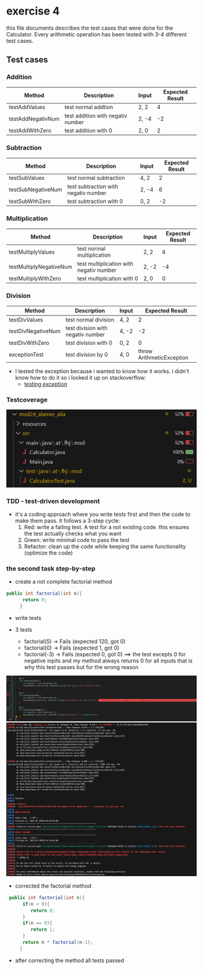 # exercise 4

this file documents describes the test cases that were done for the Calculator. Every arithmetic operation has been tested with 3-4 different test cases.

## Test cases

### Addition

| Method | Description | Input | Expected Result |
|--------|-------------|-------|-----------------|
| testAddValues | test normal addtion | 2, 2 | 4 |
| testAddNegativNum | test addition with negativ number | 2, -4 | -2 |
| testAddWithZero | test addition with 0 | 2, 0 | 2 |

### Subtraction

| Method | Description | Input | Expected Result |
|--------|-------------|-------|-----------------|
| testSubValues | test normal subtraction | 4, 2 | 2 |
| testSubNegativeNum | test subtraction with negativ number | 2, -4 | 6 |
| testSubWithZero | test subtraction with 0 | 0, 2 | -2 |

### Multiplication

| Method | Description | Input | Expected Result |
|--------|-------------|-------|-----------------|
| testMultiplyValues | test normal multiplication | 2, 2 | 4 |
| testMultiplyNegativeNum | test multiplication with negativ number | 2, -2 | -4 |
| testMultiplyWithZero | test multiplication with 0 | 2, 0 | 0 |

### Division

| Method | Description | Input | Expected Result |
|--------|-------------|-------|-----------------|
| testDivValues | test normal division | 4, 2 | 2 |
| testDivNegativeNum | test division with negativ number | 4, -2 | -2 |
| testDivWithZero | test division with 0 | 0, 2 | 0 |
| exceptionTest | test division by 0 | 4, 0 | throw ArithmeticException |

- I tested the exception because i wanted to know how it works. i didn't know how to do it so i looked it up on stackoverflow:
  - [testing exception](https://stackoverflow.com/questions/40268446/junit-5-how-to-assert-an-exception-is-thrown)

### Testcoverage

![testcoverage](resources/images/ex4_1.png)

### TDD - test-driven development

- it's a coding approach where you write tests first and then the code to make them pass. it follows a 3-step cycle:
  1. Red: write a failing test. A test for a not existing code. this ensures the test actually checks what you want
  2. Green: write minimal code to pass the test
  3. Refactor: clean up the code while keeping the same functionality (optimize the code)

### the second task step-by-step

- create a not complete factorial method

```java
public int factorial(int n){
      return 0;
     }
```

- write tests

- 3 tests
  - factorial(5) -> Fails (expected 120, got 0)
  - factorial(0) -> Fails (expected 1, got 0)
  - factorial(-3) -> Fails (expected 0, got 0) ==> the test excepts 0 for negative inpits and my method always returns 0 for all inputs that is why this test passes but for the wrong reason

![failedTests](resources/images/ex4_2.png)
![failedTets1](resources/images/ex4_3.png)

- corrected the factorial method

```java
 public int factorial(int n){
      if(n < 0){
         return 0;
      }
      if(n == 0){
         return 1;
      }
      return n * factorial(n-1);
     }
```

- after correcting the method all tests passed
